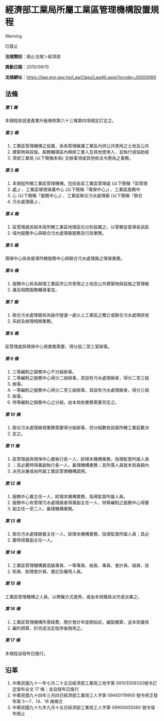# 經濟部工業局所屬工業區管理機構設置規程


> [!WARNING]
> 已廢止


**法規類別**：廢止法規＞經濟部

**異動日期**：2010/09/15  

**法規網址**：https://law.moj.gov.tw/LawClass/LawAll.aspx?pcode=J0000069



## 法條
##### 第 1 條
本規程依促進產業升級條例第六十三條第四項規定訂定之。

##### 第 2 條
1. 工業區管理機構之設置，係為管理維護工業區內供公共使用之土地及公共
1. 建築物與設施，服務輔導區內興辦工業人及其他使用人，並執行或協助經
1. 濟部工業局 (以下簡稱本局) 交辦事項或其他依法令應為之事務。

##### 第 3 條
1. 本規程所稱工業區管理機構，包括各區工業區管理處 (以下簡稱「區管理
1. 處」) 、工業區環境保護中心 (以下簡稱「環保中心」) 、工業區服務中
1. 心 (以下簡稱「服務中心」) 、工業區聯合污水處理廠 (以下簡稱「聯合
1. 污水處理廠」) 。

##### 第 4 條
1. 區管理處係按本局所轄工業區地理區位分別設置之，以管轄並督導各該區
1. 域內服務中心與聯合污水處理廠服務及行政業務。

##### 第 5 條
環保中心係為督導所轄服務中心與聯合污水處理廠之環保業務。

##### 第 6 條
1. 服務中心係為辦理工業區供公共使用之土地及公共建築物與設施之管理維
1. 護及相關服務輔導事宜。

##### 第 7 條
1. 聯合污水處理廠係為操作營運一處以上工業區之獨立或聯合污水處理排放
1. 系統及辦理相關業務。

##### 第 8 條
區管理處與環保中心視業務需要，得分設二至三室辦事。

##### 第 9 條
1. 三等編制之服務中心不分組辦事。
1. 二等編制之服務中心得分二組辦事，其設有污水處理廠者，得分二至三組
1. 辦事。
1. 一等編制之服務中心得分二至三組辦事，其設有污水處理廠者，得分三組
1. 辦事。
1. 特等編制之服務中心之分組，由本局依業務需要另定之。

##### 第 10 條
1. 聯合污水處理廠視業務需要得分組辦事，但分組數依該廠所轄工業區數決
1. 定之。

##### 第 11 條
1. 區管理處與環保中心置執行長一人，綜理本機構業務，指導監督所屬人員
1. ；其必要時得置副執行長一人，襄理機構業務；其所需人員就本局員額內
1. 派充派兼或由所屬工業區管理機構調用。

##### 第 12 條
1. 服務中心置主任一人，綜理本機構業務，指導監督所屬人員。
1. 服務中心有管理污水處理廠者得置副主任一人、特等編制之服務中心得置
1. 副主任一至二人，襄理機構業務。

##### 第 13 條
1. 聯合污水處理廠置主任一人，綜理本機構業務，指導監督所屬人員；其必
1. 要時得置副主任一人。

##### 第 14 條
1. 工業區管理機構置高級專員、一等專員、組長、專員、會計員、組員、技
1. 術員、助理會計員、書記及僱用人員。

##### 第 15 條
工業區管理機構之人員，以聘僱方式進用，或由本局職員派充或派兼之。

##### 第 16 條
1. 工業區管理機構所需經費，應於會計年度開始前，編製概算，送本局彙核
1. 編列預算，於完成法定程序後撥用之。

##### 第 17 條
本規程自發布日施行。

## 沿革
1. 中華民國九十一年七月二十五日經濟部工業局工地字第 09103509320號令訂定發布全文 17 條；並自發布日施行
1. 中華民國九十四年三月四日經濟部工業局工人字第 09400119900  號令修正發布第 5～7、14、16 條條文
1. 中華民國九十九年九月十五日經濟部工業局工人字第 09900935060  號令發布廢止
